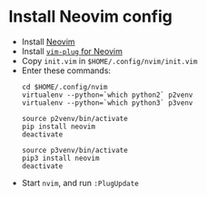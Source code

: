 # Install Neovim config

+ Install [Neovim](https://github.com/neovim/neovim/wiki/Installing-Neovim)
+ Install [`vim-plug` for Neovim](https://github.com/junegunn/vim-plug/wiki/tutorial)
+ Copy `init.vim` in `$HOME/.config/nvim/init.vim`
+ Enter these commands:
    ```
    cd $HOME/.config/nvim
    virtualenv --python=`which python2` p2venv
    virtualenv --python=`which python3` p3venv

    source p2venv/bin/activate
    pip install neovim
    deactivate

    source p3venv/bin/activate
    pip3 install neovim
    deactivate
    ```
+ Start `nvim`, and run `:PlugUpdate`
